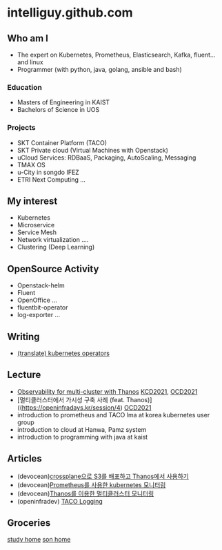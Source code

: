 # intelliguy.github.com

## Who am I
- The expert on Kubernetes, Prometheus, Elasticsearch, Kafka, fluent... and linux
- Programmer (with python, java, golang, ansible and bash)

### Education
- Masters of Engineering in KAIST
- Bachelors of Science in UOS

### Projects
- SKT Container Platform (TACO)
- SKT Private cloud (Virtual Machines with Openstack)
- uCloud Services: RDBaaS, Packaging, AutoScaling, Messaging
- TMAX OS
- u-City in songdo IFEZ
- ETRI Next Computing
...

## My interest
- Kubernetes
- Microservice
- Service Mesh
- Network virtualization
....
- Clustering (Deep Learning)

## OpenSource Activity
- Openstack-helm
- Fluent
- OpenOffice
...
- fluentbit-operator
- log-exporter
...

## Writing 
- [(translate) kubernetes operators](http://www.acornpub.co.kr/book/kubernetes-operators)

## Lecture 
- [Observability for multi-cluster with Thanos](https://www.youtube.com/watch?v=XyLg73BlfH8&list=PLj6h78yzYM2OO9_EWXS13LxAe-Bkn0xXt&index=6&t=1s) [KCD2021](https://community.cncf.io/events/details/cncf-kcd-korea-presents-kubernetes-community-days-korea/), [OCD2021](https://openinfradays.kr/session/4)
- [멀티클러스터에서 가시성 구축 사례 (feat. Thanos)]((https://openinfradays.kr/session/4) [OCD2021](https://openinfradays.kr/session/4)
- introduction to prometheus and TACO lma at korea kubernetes user group
- introduction to cloud at Hanwa, Pamz system
- introduction to programming with java at kaist 

## Articles
- (devocean)[crossplane으로 S3를 배포하고 Thanos에서 사용하기](https://devocean.sk.com/blog/techBoardDetail.do?ID=163508)
- (devocean)[Prometheus를 사용한 kubernetes 모니터링](https://devocean.sk.com/blog/techBoardDetail.do?ID=163447)
- (devocean)[Thanos를 이용한 멀티클러스터 모니터링](https://devocean.sk.com/blog/techBoardDetail.do?ID=163458&)
- (openinfradev) [TACO Logging](https://openinfradev.github.io/TACOLogging/)

## Groceries

[study home](https://heavenly-part-d73.notion.site/Study-Main-5135d6afb03f4312846fef2e0d50cf4d)
[son home](https://imkavin.github.io/)
